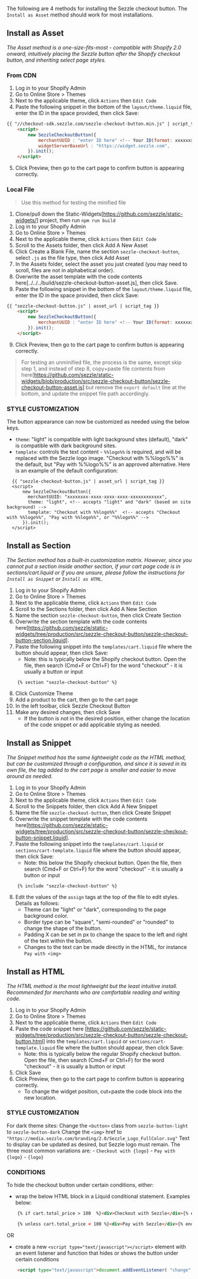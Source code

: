 
The following are 4 methods for installing the Sezzle checkout button. The `Install as Asset` method should work for most installations.

## Install as Asset
*The Asset method is a one-size-fits-most - compatible with Shopify 2.0 onward, intuitively placing the Sezzle button after the Shopify checkout button, and inheriting select page styles.*

### From CDN

1. Log in to your Shopify Admin
2. Go to Online Store > Themes
3. Next to the applicable theme, click `Actions` then `Edit Code`
4. Paste the following snippet in the bottom of the `layout/theme.liquid` file, enter the ID in the space provided, then click Save:

```html
{{ "//checkout-sdk.sezzle.com/sezzle-checkout-button.min.js" | script_tag }}
	<script>
		new SezzleCheckoutButton({
			merchantUUID : "enter ID here" <!-- Your ID(format: xxxxxxxx-xxxx-xxxx-xxxx-xxxxxxxxxxxx),
			widgetServerBaseUrl : "https://widget.sezzle.com",
		}).init();
	</script>
```
5. Click Preview, then go to the cart page to confirm button is appearing correctly.

### Local File
> Use this method for testing the minified file

1. Clone/pull down the Static-Widgets[https://github.com/sezzle/static-widgets/] project, then run `npm run build`
2. Log in to your Shopify Admin
3. Go to Online Store > Themes
4. Next to the applicable theme, click `Actions` then `Edit Code`
5. Scroll to the Assets folder, then click Add A New Asset
6. Click Create a Blank File, name the section `sezzle-checkout-button`, select `.js` as the file type, then click Add Asset
7. In the Assets folder, select the asset you just created (you may need to scroll, files are not in alphabetical order).
8. Overwrite the asset template with the code contents here[../../../build/sezzle-checkout-button-asset.js], then click Save.
9.  Paste the following snippet in the bottom of the `layout/theme.liquid` file, enter the ID in the space provided, then click Save:
```html
{{ "sezzle-checkout-button.js" | asset_url | script_tag }}
	<script>
		new SezzleCheckoutButton({
			merchantUUID : "enter ID here" <!-- Your ID(format: xxxxxxxx-xxxx-xxxx-xxxx-xxxxxxxxxxxx),
		}).init();
	</script>
```
9. Click Preview, then go to the cart page to confirm button is appearing correctly.
> For testing an unminified file, the process is the same, except skip step 1, and instead of step 8, copy+paste file contents from here[https://github.com/sezzle/static-widgets/blob/production/src/sezzle-checkout-button/sezzle-checkout-button-asset.js] but remove the `export default` line at the bottom, and update the snippet file path accordingly.

### STYLE CUSTOMIZATION

The button appearance can now be customized as needed using the below keys.
 - `theme`: "light" is compatible with light background sites (default), "dark" is compatible with dark background sites.
 - `template`: controls the text content - `%%logo%%` is required, and will be replaced with the Sezzle logo image. "Checkout with %%logo%%" is the default, but "Pay with %%logo%%" is an approved alternative.
Here is an example of the default configuration:

```
  {{ "sezzle-checkout-button.js" | asset_url | script_tag }}
  <script>
      new SezzleCheckoutButton({
        merchantUUID: "xxxxxxxx-xxxx-xxxx-xxxx-xxxxxxxxxxxx",
        theme: "light", <!-- accepts "light" and "dark" (based on site background) -->
        template: "Checkout with %%logo%%"  <!-- accepts "Checkout with %%logo%%", "Pay with %%logo%%", or "%%logo%%" -->
      }).init();
  </script>
```


## Install as Section
*The Section method has a built-in customization matrix. However, since you cannot put a section inside another section, if your cart page code is in sections/cart.liquid or if you are unsure, please follow the instructions for `Install as Snippet` or `Install as HTML`.*

1. Log in to your Shopify Admin
2. Go to Online Store > Themes
3. Next to the applicable theme, click `Actions` then `Edit Code`
4. Scroll to the Sections folder, then click Add A New Section
5. Name the section `sezzle-checkout-button`, then click Create Section
6. Overwrite the section template with the code contents here[https://github.com/sezzle/static-widgets/tree/production/src/sezzle-checkout-button/sezzle-checkout-button-section.liquid].
7. Paste the following snippet into the `templates/cart.liquid` file where the button should appear, then click Save:
	* Note: this is typically below the Shopify checkout button. Open the file, then search (Cmd+F or Ctrl+F) for the word "checkout" - it is usually a button or input
```
	{% section "sezzle-checkout-button" %}
```
8. Click Customize Theme
9. Add a product to the cart, then go to the cart page
10. In the left toolbar, click Sezzle Checkout Button
11. Make any desired changes, then click Save
	* If the button is not in the desired position, either change the location of the code snippet or add applicable styling as needed.


## Install as Snippet
*The Snippet method has the same lightweight code as the HTML method, but can be customized through a configuration, and since it is saved in its own file, the tag added to the cart page is smaller and easier to move around as needed.*

1. Log in to your Shopify Admin
2. Go to Online Store > Themes
3. Next to the applicable theme, click `Actions` then `Edit Code`
4. Scroll to the Snippets folder, then click Add A New Snippet
5. Name the file `sezzle-checkout-button`, then click Create Snippet
6. Overwrite the snippet template with the code contents here[https://github.com/sezzle/static-widgets/tree/production/src/sezzle-checkout-button/sezzle-checkout-button-snippet.liquid].
7. Paste the following snippet into the `templates/cart.liquid` or `sections/cart-template.liquid` file where the button should appear, then click Save:
	* Note: this below the Shopify checkout button. Open the file, then search (Cmd+F or Ctrl+F) for the word "checkout" - it is usually a button or input
```
	{% include "sezzle-checkout-button" %}
```
8. Edit the values of the `assign` tags at the top of the file to edit styles. Details as follows:
	* Theme can be "light" or "dark", corresponding to the page background color.
	* Border type can be "square", "semi-rounded" or "rounded" to change the shape of the button.
	* Padding X can be set in px to change the space to the left and right of the text within the button.
	* Changes to the text can be made directly in the HTML, for instance `Pay with <img>`


## Install as HTML
*The HTML method is the most lightweight but the least intuitive install. Recommended for merchants who are comfortable reading and writing code.*

1. Log in to your Shopify Admin
2. Go to Online Store > Themes
3. Next to the applicable theme, click `Actions` then `Edit Code`
4. Paste the code snippet here [https://github.com/sezzle/static-widgets/tree/production/src/sezzle-checkout-button/sezzle-checkout-button.html] into the `templates/cart.liquid` or `sections/cart-template.liquid` file where the button should appear, then click Save:
	* Note: this is typically below the regular Shopify checkout button. Open the file, then search (Cmd+F or Ctrl+F) for the word "checkout" - it is usually a button or input
7. Click Save
8. Click Preview, then go to the cart page to confirm button is appearing correctly.
	* To change the widget position, cut+paste the code block into the new location.

### STYLE CUSTOMIZATION
For dark theme sites:
    Change the `<button>` class from `sezzle-button-light` to `sezzle-button-dark`
    Change the `<img>` href to `"https://media.sezzle.com/branding/2.0/Sezzle_Logo_FullColor.svg"`
Text to display can be updated as desired, but Sezzle logo must remain. The three most common variations are:
	- `Checkout with {logo}`
	- `Pay with {logo}`
	- `{logo}`


### CONDITIONS
To hide the checkout button under certain conditions, either:
* wrap the below HTML block in a Liquid conditional statement. Examples below:
```html
	{% if cart.total_price > 100  %}<div>Checkout with Sezzle</div>{% endif%}
```
```html
	{% unless cart.total_price < 100 %}<div>Pay with Sezzle</div>{% endunless %}
```
OR
* create a new `<script type="text/javascript"></script>` element with an event listener and function that hides or shows the button under certain conditions
```html
	<script type="text/javascript">document.addEventListener( "change", function(){if(window.innerWidth < 560){document.querySelector(.sezzle-checkout-button).style.display = "none !important"} else {document.querySelector(".sezzle-checkout-button").style.display = "inline-block"} } )</script>
```
